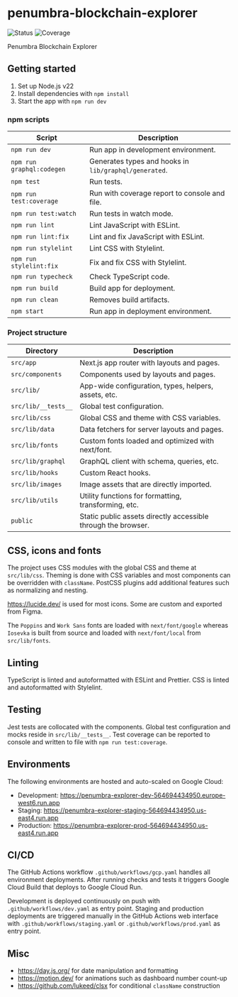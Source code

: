 # penumbra-blockchain-explorer

![Status](https://github.com/pk-labs/pe-frontend/actions/workflows/gcp.yaml/badge.svg)
![Coverage](https://img.shields.io/endpoint?url=https%3A%2F%2Fgist.githubusercontent.com%2Fstpch%2F9208254a7b67b695d104a875931624d8%2Fraw%2Fpe-frontend-lcov-coverage.json&label=Coverage)

Penumbra Blockchain Explorer

## Getting started

1. Set up Node.js v22
2. Install dependencies with  `npm install`
3. Start the app with `npm run dev`

### npm scripts

| Script                    | Description                                           |
|---------------------------|-------------------------------------------------------|
| `npm run dev`             | Run app in development environment.                   |
| `npm run graphql:codegen` | Generates types and hooks in `lib/graphql/generated`. |
| `npm test`                | Run tests.                                            |
| `npm run test:coverage`   | Run with coverage report to console and file.         |
| `npm run test:watch`      | Run tests in watch mode.                              |
| `npm run lint`            | Lint JavaScript with ESLint.                          |
| `npm run lint:fix`        | Lint and fix JavaScript with ESLint.                  |
| `npm run stylelint`       | Lint CSS with Stylelint.                              |
| `npm run stylelint:fix`   | Fix and fix CSS with Stylelint.                       |
| `npm run typecheck`       | Check TypeScript code.                                |
| `npm run build`           | Build app for deployment.                             |
| `npm run clean`           | Removes build artifacts.                              |
| `npm start`               | Run app in deployment environment.                    |

### Project structure

| Directory           | Description                                                   |
|---------------------|---------------------------------------------------------------|
| `src/app`           | Next.js app router with layouts and pages.                    |
| `src/components`    | Components used by layouts and pages.                         |
| `src/lib/`          | App-wide configuration, types, helpers, assets, etc.          |
| `src/lib/__tests__` | Global test configuration.                                    |
| `src/lib/css`       | Global CSS and theme with CSS variables.                      |
| `src/lib/data`      | Data fetchers for server layouts and pages.                   |
| `src/lib/fonts`     | Custom fonts loaded and optimized with next/font.             |
| `src/lib/graphql`   | GraphQL client with schema, queries, etc.                     |
| `src/lib/hooks`     | Custom React hooks.                                           |
| `src/lib/images`    | Image assets that are directly imported.                      |
| `src/lib/utils`     | Utility functions for formatting, transforming, etc.          |
| `public`            | Static public assets directly accessible through the browser. |

## CSS, icons and fonts

The project uses CSS modules with the global CSS and theme at `src/lib/css`.
Theming is done with CSS variables and most components can be overridden with
`className`. PostCSS plugins add additional features such as normalizing and
nesting.

https://lucide.dev/ is used for most icons. Some are custom and exported from
Figma.

The `Poppins` and `Work Sans` fonts are loaded with `next/font/google` whereas
`Iosevka` is built from source and loaded with `next/font/local` from
`src/lib/fonts`.

## Linting

TypeScript is linted and autoformatted with ESLint and Prettier. CSS is linted
and autoformatted with Stylelint.

## Testing

Jest tests are collocated with the components. Global test configuration and
mocks reside in `src/lib/__tests__`. Test coverage can be reported to console
and written to file with `npm run test:coverage`.

## Environments

The following environments are hosted and auto-scaled on Google Cloud:

- Development: https://penumbra-explorer-dev-564694434950.europe-west6.run.app
- Staging: https://penumbra-explorer-staging-564694434950.us-east4.run.app
- Production: https://penumbra-explorer-prod-564694434950.us-east4.run.app

## CI/CD

The GitHub Actions workflow `.github/workflows/gcp.yaml` handles all environment
deployments. After running checks and tests it triggers Google Cloud Build that
deploys to Google Cloud Run.

Development is deployed continuously on push with `.github/workflows/dev.yaml`
as entry point. Staging and production deployments are triggered manually in the
GitHub Actions web interface with `.github/workflows/staging.yaml` or
`.github/workflows/prod.yaml` as entry point.

## Misc

- https://day.js.org/ for date manipulation and formatting
- https://motion.dev/ for animations such as dashboard number count-up
- https://github.com/lukeed/clsx for conditional `className` construction
